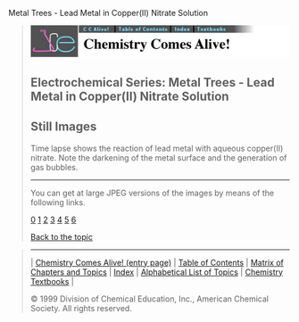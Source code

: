 





 Metal Trees - Lead Metal in Copper(II) Nitrate Solution
 



> ![Chemistry Comes Alive!](ccahead.gif)
> 
> 
> 
> 
> 
> 
> 
> 
> 
> ## Electrochemical Series: Metal Trees - Lead Metal in Copper(II) Nitrate Solution
> 
> 
> 
> 
> ## Still Images
> 
> 
> 
> 
> 
> 
> 
> 
> 
>  Time lapse shows the reaction of lead metal with aqueous copper(II) nitrate. Note the darkening of the metal surface and the generation of gas bubbles.
>  
> 
> 
> 
> 
> 
> 
> ---
> 
> 
>  You can get at large JPEG versions of the images by means of the following links.
>    
> 
> 
> [0](../../STILLS/TREES/TREE11/64JPG48/0.JPG) 
> [1](../../STILLS/TREES/TREE11/64JPG48/1.JPG) 
> [2](../../STILLS/TREES/TREE11/64JPG48/2.JPG) 
> [3](../../STILLS/TREES/TREE11/64JPG48/3.JPG) 
> [4](../../STILLS/TREES/TREE11/64JPG48/4.JPG) 
> [5](../../STILLS/TREES/TREE11/64JPG48/5.JPG) 
> [6](../../STILLS/TREES/TREE11/64JPG48/6.JPG) 
> 
> 
> 
> 
> [Back to the topic](../../MAIN/TREES/PAGE1.HTM)



> ---
> 
> 
>  |
>  [Chemistry Comes Alive! (entry page)](../../INDEX.HTM) 
>  |
>  [Table of Contents](../../CONTENTS.HTM) 
>  |
>  [Matrix of Chapters and Topics](../../MATRIX.HTM) 
>  |
>  [Index](../../WORDS.HTM) 
>  |
>  [Alphabetical List of Topics](../../ALPHATOP.HTM) 
>  |
>  [Chemistry Textbooks](../../BOOKS.HTM) 
>  |
>  
>  © 1999 Division of Chemical Education, Inc.,
American Chemical Society. All rights reserved.





